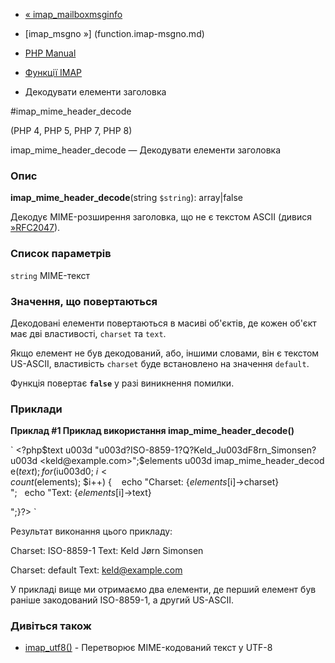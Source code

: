 - [« imap_mailboxmsginfo](function.imap-mailboxmsginfo.md)
- [imap_msgno »] (function.imap-msgno.md)

- [PHP Manual](index.md)
- [Функції IMAP](ref.imap.md)
- Декодувати елементи заголовка

#imap_mime_header_decode

(PHP 4, PHP 5, PHP 7, PHP 8)

imap_mime_header_decode — Декодувати елементи заголовка

### Опис

**imap_mime_header_decode**(string `$string`): array\|false

Декодує MIME-розширення заголовка, що не є текстом ASCII
(дивися [»RFC2047](http://www.faqs.org/rfcs/rfc2047)).

### Список параметрів

`string`
MIME-текст

### Значення, що повертаються

Декодовані елементи повертаються в масиві об'єктів, де кожен
об'єкт має дві властивості, `charset` та `text`.

Якщо елемент не був декодований, або, іншими словами, він є
текстом US-ASCII, властивість `charset` буде встановлено на значення
`default`.

Функція повертає **`false`** у разі виникнення помилки.

### Приклади

**Приклад #1 Приклад використання **imap_mime_header_decode()****

` <?php$text u003d "u003d?ISO-8859-1?Q?Keld_Ju003dF8rn_Simonsen?u003d <keld@example.com>";$elements u003d imap_mime_header_decode($text);for ($iu003d0; $i <count($elements); $i++) {    echo "Charset: {$elements[$i]->charset}
";   echo "Text: {$elements[$i]->text}

";}?> `

Результат виконання цього прикладу:

Charset: ISO-8859-1
Text: Keld Jørn Simonsen

Charset: default
Text: <keld@example.com>

У прикладі вище ми отримаємо два елементи, де перший елемент був раніше
закодований ISO-8859-1, а другий US-ASCII.

### Дивіться також

- [imap_utf8()](function.imap-utf8.md) - Перетворює
MIME-кодований текст у UTF-8
